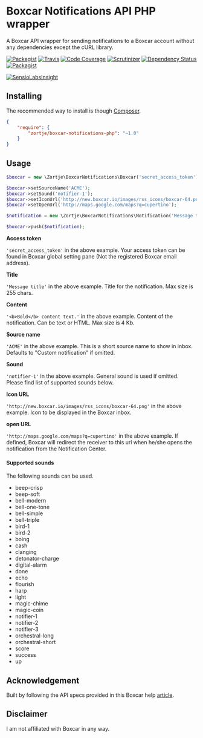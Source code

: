 # Boxcar Notifications API PHP wrapper
A Boxcar API wrapper for sending notifications to a Boxcar account without any dependencies except the cURL library.

[![Packagist](https://img.shields.io/packagist/v/zortje/boxcar-notifications-php.svg?style=flat)](https://packagist.org/packages/zortje/boxcar-notifications-php)
[![Travis](https://img.shields.io/travis/zortje/boxcar-notifications-php.svg?style=flat)](https://travis-ci.org/zortje/boxcar-notifications-php)
[![Code Coverage](https://scrutinizer-ci.com/g/zortje/boxcar-notifications-php/badges/coverage.png?b=master)](https://scrutinizer-ci.com/g/zortje/boxcar-notifications-php/?branch=master)
[![Scrutinizer](https://img.shields.io/scrutinizer/g/zortje/boxcar-notifications-php.svg?style=flat)](https://scrutinizer-ci.com/g/zortje/boxcar-notifications-php/?branch=master)
[![Dependency Status](https://dependencyci.com/github/zortje/boxcar-notifications-php/badge)](https://dependencyci.com/github/zortje/boxcar-notifications-php)
[![Packagist](https://img.shields.io/packagist/dt/zortje/boxcar-notifications-php.svg?style=flat)](https://packagist.org/packages/zortje/boxcar-notifications-php)

[![SensioLabsInsight](https://insight.sensiolabs.com/projects/5624821a-29c9-47d3-884d-750482ebd965/big.png)](https://insight.sensiolabs.com/projects/5624821a-29c9-47d3-884d-750482ebd965)

## Installing

The recommended way to install is though [Composer](https://getcomposer.org/).

```JSON
{
    "require": {
        "zortje/boxcar-notifications-php": "~1.0"
    }
}
```

## Usage

```PHP
$boxcar = new \Zortje\BoxcarNotifications\Boxcar('secret_access_token');

$boxcar->setSourceName('ACME');
$boxcar->setSound('notifier-1');
$boxcar->setIconUrl('http://new.boxcar.io/images/rss_icons/boxcar-64.png');
$boxcar->setOpenUrl('http://maps.google.com/maps?q=cupertino');

$notification = new \Zortje\BoxcarNotifications\Notification('Message title', '<b>Bold</b> content text.');

$boxcar->push($notification);
```

**Access token**

`'secret_access_token'` in the above example. Your access token can be found in Boxcar global setting pane (Not the registered Boxcar email address).

**Title**

`'Message title'` in the above example. Title for the notification. Max size is 255 chars.

**Content**

`'<b>Bold</b> content text.'` in the above example. Content of the notification. Can be text or HTML. Max size is 4 Kb.

**Source name**

`'ACME'` in the above example. This is a short source name to show in inbox. Defaults to "Custom notification" if omitted.

**Sound**

`'notifier-1'` in the above example. General sound is used if omitted. Please find list of supported sounds below.

**Icon URL**

`'http://new.boxcar.io/images/rss_icons/boxcar-64.png'` in the above example. Icon to be displayed in the Boxcar inbox.

**open URL**

`'http://maps.google.com/maps?q=cupertino'` in the above example. If defined, Boxcar will redirect the receiver to this url when he/she opens the notification from the Notification Center.

#### Supported sounds

The following sounds can be used.

* beep-crisp
* beep-soft
* bell-modern
* bell-one-tone
* bell-simple
* bell-triple
* bird-1
* bird-2
* boing
* cash
* clanging
* detonator-charge
* digital-alarm
* done
* echo
* flourish
* harp
* light
* magic-chime
* magic-coin
* notifier-1
* notifier-2
* notifier-3
* orchestral-long
* orchestral-short
* score
* success
* up

## Acknowledgement

Built by following the API specs provided in this Boxcar help [article](http://help.boxcar.io/support/solutions/articles/6000004813-how-to-send-a-notification-to-boxcar-for-ios-users).

## Disclaimer

I am not affiliated with Boxcar in any way.
